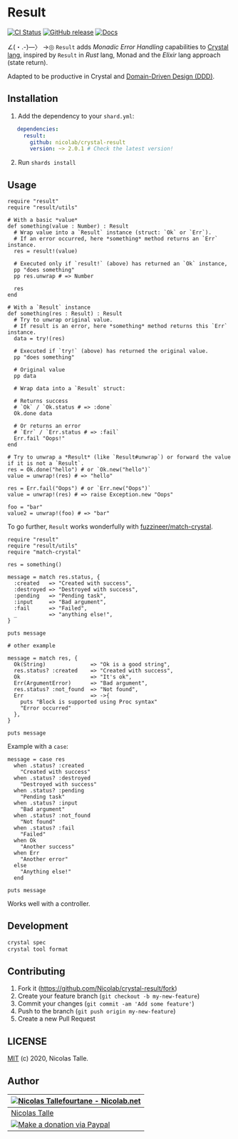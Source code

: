 # Result

[![CI Status](https://github.com/Nicolab/crystal-result/workflows/CI/badge.svg?branch=master)](https://github.com/Nicolab/crystal-result/actions) [![GitHub release](https://img.shields.io/github/release/Nicolab/crystal-result.svg)](https://github.com/Nicolab/crystal-result/releases) [![Docs](https://img.shields.io/badge/docs-available-brightgreen.svg)](https://nicolab.github.io/crystal-result/)

∠(・.-)―〉 →◎ `Result` adds _Monadic Error Handling_ capabilities to [Crystal lang](https://crystal-lang.org), inspired by `Result` in _Rust_ lang, Monad and the _Elixir_ lang approach (state return).

Adapted to be productive in Crystal and [Domain-Driven Design (DDD)](https://en.wikipedia.org/wiki/Domain-driven_design).

## Installation

1. Add the dependency to your `shard.yml`:

```yaml
   dependencies:
     result:
       github: nicolab/crystal-result
       version: ~> 2.0.1 # Check the latest version!
```

2. Run `shards install`

## Usage

```crystal
require "result"
require "result/utils"

# With a basic *value*
def something(value : Number) : Result
  # Wrap value into a `Result` instance (struct: `Ok` or `Err`).
  # If an error occurred, here *something* method returns an `Err` instance.
  res = result!(value)

  # Executed only if `result!` (above) has returned an `Ok` instance,
  pp "does something"
  pp res.unwrap # => Number

  res
end

# With a `Result` instance
def something(res : Result) : Result
  # Try to unwrap original value.
  # If result is an error, here *something* method returns this `Err` instance.
  data = try!(res)

  # Executed if `try!` (above) has returned the original value.
  pp "does something"

  # Original value
  pp data

  # Wrap data into a `Result` struct:

  # Returns success
  # `Ok` / `Ok.status # => :done`
  Ok.done data

  # Or returns an error
  # `Err` / `Err.status # => :fail`
  Err.fail "Oops!"
end

# Try to unwrap a *Result* (like `Result#unwrap`) or forward the value if it is not a `Result`.
res = Ok.done("hello") # or `Ok.new("hello")`
value = unwrap!(res) # => "hello"

res = Err.fail("Oops") # or `Err.new("Oops")`
value = unwrap!(res) # => raise Exception.new "Oops"

foo = "bar"
value2 = unwrap!(foo) # => "bar"
```

To go further, `Result` works wonderfully with [fuzzineer/match-crystal](https://github.com/scatterfish/match-crystal).

```crystal
require "result"
require "result/utils"
require "match-crystal"

res = something()

message = match res.status, {
  :created   => "Created with success",
  :destroyed => "Destroyed with success",
  :pending   => "Pending task",
  :input     => "Bad argument",
  :fail      => "Failed",
  _          => "anything else!",
}

puts message

# other example

message = match res, {
  Ok(String)              => "Ok is a good string",
  res.status? :created    => "Created with success",
  Ok                      => "It's ok",
  Err(ArgumentError)      => "Bad argument",
  res.status? :not_found  => "Not found",
  Err                     => ->{
    puts "Block is supported using Proc syntax"
    "Error occurred"
  },
}

puts message
```

Example with a `case`:

```crystal
message = case res
  when .status? :created
    "Created with success"
  when .status? :destroyed
    "Destroyed with success"
  when .status? :pending
    "Pending task"
  when .status? :input
    "Bad argument"
  when .status? :not_found
    "Not found"
  when .status? :fail
    "Failed"
  when Ok
    "Another success"
  when Err
    "Another error"
  else
    "Anything else!"
  end

puts message
```

Works well with a controller.

## Development

```sh
crystal spec
crystal tool format
```

## Contributing

1. Fork it (https://github.com/Nicolab/crystal-result/fork)
2. Create your feature branch (`git checkout -b my-new-feature`)
3. Commit your changes (`git commit -am 'Add some feature'`)
4. Push to the branch (`git push origin my-new-feature`)
5. Create a new Pull Request

## LICENSE

[MIT](https://github.com/Nicolab/crystal-result/blob/master/LICENSE) (c) 2020, Nicolas Talle.

## Author

| [![Nicolas Tallefourtane - Nicolab.net](https://www.gravatar.com/avatar/d7dd0f4769f3aa48a3ecb308f0b457fc?s=64)](https://github.com/sponsors/Nicolab) |
|---|
| [Nicolas Talle](https://github.com/sponsors/Nicolab) |
| [![Make a donation via Paypal](https://www.paypalobjects.com/en_US/i/btn/btn_donate_SM.gif)](https://www.paypal.com/cgi-bin/webscr?cmd=_s-xclick&hosted_button_id=PGRH4ZXP36GUC) |
